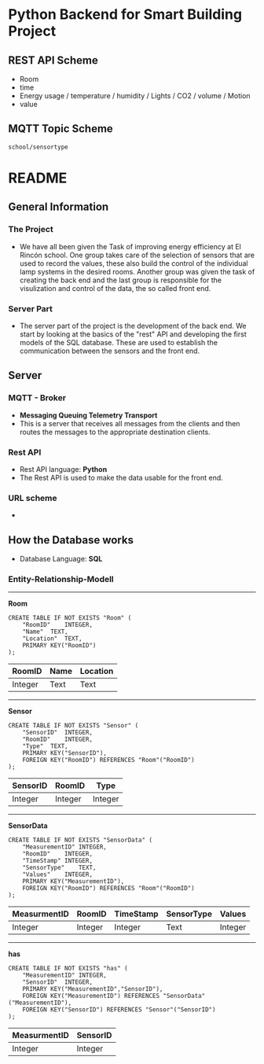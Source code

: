 # Python Backend for Smart Building Project

## REST API Scheme
- Room
- time
- Energy usage / temperature / humidity / Lights / CO2 / volume / Motion
- value

## MQTT Topic Scheme

`school/sensortype`


# README


## General Information

### The Project
- We have all been given the Task of improving energy efficiency at El Rincón school. One group takes care of the selection of sensors that are used to record the values, these also build the control of the individual lamp systems in the desired rooms. Another group was given the task of creating the back end and the last group is responsible for the visulization and control of the data, the so called front end.

### Server Part
- The server part of the project is the development of the back end. We start by looking at the basics of the "rest" API and developing the first models of the SQL database. These are used to establish the communication between the sensors and the front end. 

## Server 

### MQTT - Broker 
- **Messaging Queuing Telemetry Transport**
- This is a server that receives all messages from the clients and then routes the messages to the appropriate destination clients.

### Rest API
- Rest API language: **Python**
- The Rest API is used to make the data usable for the front end.

### URL scheme

- 

## How the Database works 
-  Database Language: **SQL**

### Entity-Relationship-Modell
--- 

**Room**
```sql=q
CREATE TABLE IF NOT EXISTS "Room" (
	"RoomID"	INTEGER,
	"Name"	TEXT,
	"Location"	TEXT,
	PRIMARY KEY("RoomID")
);
```
| RoomID | Name | Location |
| -------- | -------- | -------- |
| Integer | Text | Text |

--- 
**Sensor**
```sql=q
CREATE TABLE IF NOT EXISTS "Sensor" (
	"SensorID"	INTEGER,
	"RoomID"	INTEGER,
	"Type"	TEXT,
	PRIMARY KEY("SensorID"),
	FOREIGN KEY("RoomID") REFERENCES "Room"("RoomID")
);
```

| SensorID | RoomID | Type |
| -------- | -------- | -------- |
| Integer  | Integer  |Integer|

---
**SensorData**
```sql=q
CREATE TABLE IF NOT EXISTS "SensorData" (
	"MeasurementID"	INTEGER,
	"RoomID"	INTEGER,
	"TimeStamp"	INTEGER,
	"SensorType"	TEXT,
	"Values"	INTEGER,
	PRIMARY KEY("MeasurementID"),
	FOREIGN KEY("RoomID") REFERENCES "Room"("RoomID")
);
```

| MeasurmentID | RoomID | TimeStamp |SensorType|Values|
| -------- | -------- | -------- |------|------|
| Integer  | Integer     | Integer |Text|Integer|

--- 
**has**
```sql=q
CREATE TABLE IF NOT EXISTS "has" (
	"MeasurementID"	INTEGER,
	"SensorID"	INTEGER,
	PRIMARY KEY("MeasurementID","SensorID"),
	FOREIGN KEY("MeasurementID") REFERENCES "SensorData"("MeasurementID"),
	FOREIGN KEY("SensorID") REFERENCES "Sensor"("SensorID")
);
```

| MeasurmentID | SensorID |
| -------- | -------- | 
| Integer     | Integer     | 

